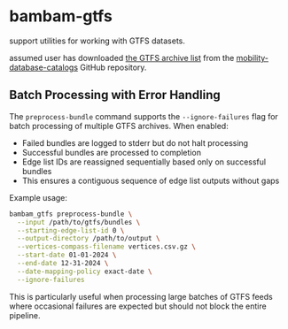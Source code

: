 # bambam-gtfs

support utilities for working with GTFS datasets.

assumed user has downloaded [the GTFS archive list](https://files.mobilitydatabase.org/feeds_v2.csv) from the [mobility-database-catalogs](https://github.com/MobilityData/mobility-database-catalogs) GitHub repository.

## Batch Processing with Error Handling

The `preprocess-bundle` command supports the `--ignore-failures` flag for batch processing of multiple GTFS archives. When enabled:

- Failed bundles are logged to stderr but do not halt processing
- Successful bundles are processed to completion
- Edge list IDs are reassigned sequentially based only on successful bundles
- This ensures a contiguous sequence of edge list outputs without gaps

Example usage:
```bash
bambam_gtfs preprocess-bundle \
  --input /path/to/gtfs/bundles \
  --starting-edge-list-id 0 \
  --output-directory /path/to/output \
  --vertices-compass-filename vertices.csv.gz \
  --start-date 01-01-2024 \
  --end-date 12-31-2024 \
  --date-mapping-policy exact-date \
  --ignore-failures
```

This is particularly useful when processing large batches of GTFS feeds where occasional failures are expected but should not block the entire pipeline.